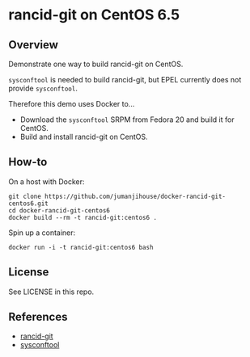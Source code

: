 rancid-git on CentOS 6.5
========================

Overview
--------

Demonstrate one way to build rancid-git on CentOS.

`sysconftool` is needed to build rancid-git,
but EPEL currently does not provide `sysconftool`.

Therefore this demo uses Docker to...

* Download the `sysconftool` SRPM from Fedora 20 and build it for CentOS.
* Build and install rancid-git on CentOS.


How-to
------

On a host with Docker:

    git clone https://github.com/jumanjihouse/docker-rancid-git-centos6.git
    cd docker-rancid-git-centos6
    docker build --rm -t rancid-git:centos6 .

Spin up a container:

    docker run -i -t rancid-git:centos6 bash


License
-------

See LICENSE in this repo.


References
----------

* [rancid-git](https://github.com/dotwaffle/rancid-git)
* [sysconftool](https://apps.fedoraproject.org/packages/sysconftool)
